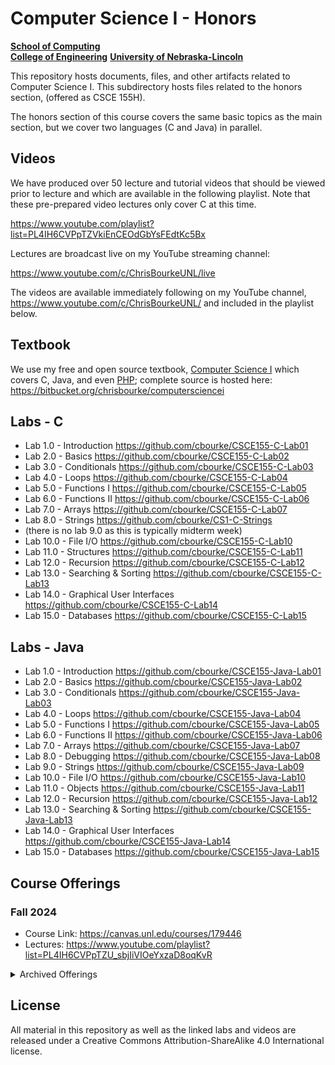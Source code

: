 # Computer Science I - Honors
**[School of Computing](https://computing.unl.edu/)**  
**[College of Engineering](https://engineering.unl.edu/)**
**[University of Nebraska-Lincoln](https://unl.edu)**

This repository hosts documents, files, and other artifacts
related to Computer Science I.  This subdirectory hosts files
related to the honors section, (offered as CSCE 155H).

The honors section of this course covers the same basic topics as
the main section, but we cover two languages (C and Java) in parallel.

## Videos

We have produced over 50 lecture and tutorial videos that should
be viewed prior to lecture and which are available in the following
playlist.  Note that these pre-prepared video lectures only cover
C at this time.

https://www.youtube.com/playlist?list=PL4IH6CVPpTZVkiEnCEOdGbYsFEdtKc5Bx

Lectures are broadcast live on my YouTube streaming channel:

https://www.youtube.com/c/ChrisBourkeUNL/live

The videos are available immediately following on my YouTube channel,
https://www.youtube.com/c/ChrisBourkeUNL/ and included in the playlist
below.

## Textbook

We use my free and open source textbook, [Computer Science I](https://bitbucket.org/chrisbourke/computersciencei/raw/44fb9b39be3221dc02c1b5d0712f9b9f03260e46/ComputerScienceOne.pdf) which covers C, Java, and even [PHP](http://phpsadness.com/); complete source is hosted here: https://bitbucket.org/chrisbourke/computersciencei

## Labs - C

- Lab 1.0 - Introduction https://github.com/cbourke/CSCE155-C-Lab01
- Lab 2.0 - Basics https://github.com/cbourke/CSCE155-C-Lab02
- Lab 3.0 - Conditionals https://github.com/cbourke/CSCE155-C-Lab03
- Lab 4.0 - Loops https://github.com/cbourke/CSCE155-C-Lab04
- Lab 5.0 - Functions I https://github.com/cbourke/CSCE155-C-Lab05
- Lab 6.0 - Functions II https://github.com/cbourke/CSCE155-C-Lab06
- Lab 7.0 - Arrays https://github.com/cbourke/CSCE155-C-Lab07
- Lab 8.0 - Strings https://github.com/cbourke/CS1-C-Strings
- (there is no lab 9.0 as this is typically midterm week)
- Lab 10.0 - File I/O https://github.com/cbourke/CSCE155-C-Lab10
- Lab 11.0 - Structures https://github.com/cbourke/CSCE155-C-Lab11
- Lab 12.0 - Recursion https://github.com/cbourke/CSCE155-C-Lab12
- Lab 13.0 - Searching & Sorting https://github.com/cbourke/CSCE155-C-Lab13
- Lab 14.0 - Graphical User Interfaces https://github.com/cbourke/CSCE155-C-Lab14
- Lab 15.0 - Databases https://github.com/cbourke/CSCE155-C-Lab15

## Labs - Java

- Lab 1.0 - Introduction https://github.com/cbourke/CSCE155-Java-Lab01
- Lab 2.0 - Basics https://github.com/cbourke/CSCE155-Java-Lab02
- Lab 3.0 - Conditionals https://github.com/cbourke/CSCE155-Java-Lab03
- Lab 4.0 - Loops https://github.com/cbourke/CSCE155-Java-Lab04
- Lab 5.0 - Functions I https://github.com/cbourke/CSCE155-Java-Lab05
- Lab 6.0 - Functions II https://github.com/cbourke/CSCE155-Java-Lab06
- Lab 7.0 - Arrays https://github.com/cbourke/CSCE155-Java-Lab07
- Lab 8.0 - Debugging https://github.com/cbourke/CSCE155-Java-Lab08
- Lab 9.0 - Strings https://github.com/cbourke/CSCE155-Java-Lab09
- Lab 10.0 - File I/O https://github.com/cbourke/CSCE155-Java-Lab10
- Lab 11.0 - Objects https://github.com/cbourke/CSCE155-Java-Lab11
- Lab 12.0 - Recursion https://github.com/cbourke/CSCE155-Java-Lab12
- Lab 13.0 - Searching & Sorting https://github.com/cbourke/CSCE155-Java-Lab13
- Lab 14.0 - Graphical User Interfaces https://github.com/cbourke/CSCE155-Java-Lab14
- Lab 15.0 - Databases https://github.com/cbourke/CSCE155-Java-Lab15

## Course Offerings

### Fall 2024

- Course Link: https://canvas.unl.edu/courses/179446
- Lectures: https://www.youtube.com/playlist?list=PL4IH6CVPpTZU_sbjIiVIOeYxzaD8oqKvR

<details>

<summary>Archived Offerings</summary>

### Fall 2023

- Course Link: https://canvas.unl.edu/courses/158133
- Lectures: https://www.youtube.com/playlist?list=PL4IH6CVPpTZWPpVvaDCycSKSZ1nMywcFj

### Fall 2022

- Course Link: https://canvas.unl.edu/courses/136400
- Lectures: https://www.youtube.com/playlist?list=PL4IH6CVPpTZXynSxCz0-0GJ7Ejr32r2_q

### Fall 2021

- Course Link: https://canvas.unl.edu/courses/114043
- Lectures: https://www.youtube.com/playlist?list=PL4IH6CVPpTZUNw8KFCbc6TUVV3lp0_Wk6

### Fall 2020

- Course Link: https://canvas.unl.edu/courses/89439
- Lectures: https://www.youtube.com/playlist?list=PL4IH6CVPpTZWbPZ_-bfoaVfi0evkt936B

</details>

## License

All material in this repository as well as the linked labs and videos are
released under a Creative Commons Attribution-ShareAlike 4.0 International
license.
